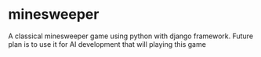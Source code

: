 # minesweeper
A classical minesweeper game using python with django framework. Future plan is to use it for AI development that will playing this game
